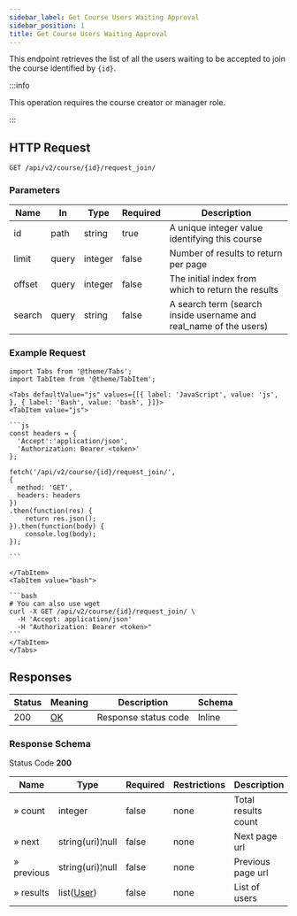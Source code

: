 ```yaml
---
sidebar_label: Get Course Users Waiting Approval
sidebar_position: 1
title: Get Course Users Waiting Approval
---
```


This endpoint retrieves the list of all the users waiting to be accepted to join the course identified by `{id}`.

:::info

This operation requires the course creator or manager role.

:::

## HTTP Request

`GET /api/v2/course/{id}/request_join/`

### Parameters

| Name   | In    | Type    | Required | Description                                                       |
|--------|-------|---------|----------|-------------------------------------------------------------------|
| id     | path  | string  | true     | A unique integer value identifying this course                    |
| limit  | query | integer | false    | Number of results to return per page                              |
| offset | query | integer | false    | The initial index from which to return the results                |
| search | query | string  | false    | A search term (search inside username and real_name of the users) |

### Example Request

````mdx-code-block
import Tabs from '@theme/Tabs';
import TabItem from '@theme/TabItem';

<Tabs defaultValue="js" values={[{ label: 'JavaScript', value: 'js', }, { label: 'Bash', value: 'bash', }]}>
<TabItem value="js">

```js
const headers = {
  'Accept':'application/json',
  'Authorization: Bearer <token>'
};

fetch('/api/v2/course/{id}/request_join/',
{
  method: 'GET',
  headers: headers
})
.then(function(res) {
    return res.json();
}).then(function(body) {
    console.log(body);
});

```

</TabItem>
<TabItem value="bash">

```bash
# You can also use wget
curl -X GET /api/v2/course/{id}/request_join/ \
  -H 'Accept: application/json'
  -H "Authorization: Bearer <token>"
```
</TabItem>
</Tabs>
````

## Responses

| Status | Meaning                                                 | Description          | Schema |
|--------|---------------------------------------------------------|----------------------|--------|
| 200    | [OK](https://tools.ietf.org/html/rfc7231#section-6.3.1) | Response status code | Inline |

### Response Schema

Status Code **200**

| Name       | Type                                             | Required | Restrictions | Description         |
|------------|--------------------------------------------------|----------|--------------|---------------------|
| » count    | integer                                          | false    | none         | Total results count |
| » next     | string(uri)¦null                                 | false    | none         | Next page url       |
| » previous | string(uri)¦null                                 | false    | none         | Previous page url   |
| » results  | list([User](/docs/apireference/v2/schemas/user)) | false    | none         | List of users       |
